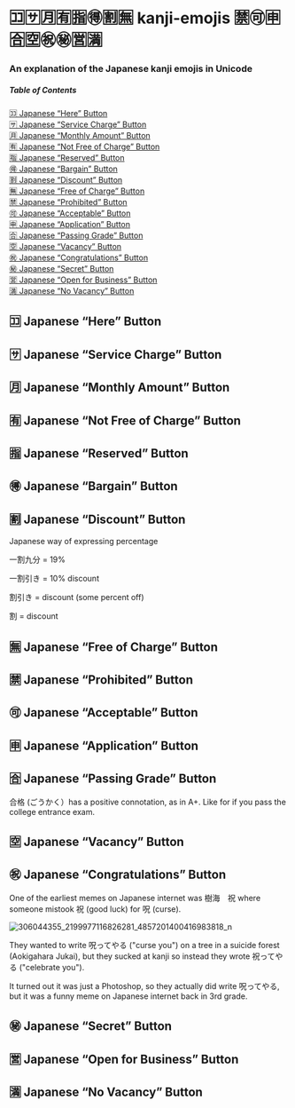 # 🈁🈂️🈷️🈶🈯🉐🈹🈚 kanji-emojis 🈲🉑🈸🈴🈳㊗️㊙️🈺🈵
### An explanation of the Japanese kanji emojis in Unicode


##### Table of Contents  
[🈁 Japanese “Here” Button](#-japanese-here-button)<br>
[🈂️ Japanese “Service Charge” Button](#%EF%B8%8F-japanese-service-charge-button)<br>
[🈷️ Japanese “Monthly Amount” Button](#%EF%B8%8F-japanese-monthly-amount-button)<br>
[🈶 Japanese “Not Free of Charge” Button](#-japanese-not-free-of-charge-button)<br>
[🈯 Japanese “Reserved” Button](#-japanese-reserved-button)<br>
[🉐 Japanese “Bargain” Button](#-japanese-bargain-button)<br>
[🈹 Japanese “Discount” Button](#-japanese-discount-button)<br>
[🈚 Japanese “Free of Charge” Button](#-japanese-free-of-charge-button)<br>
[🈲 Japanese “Prohibited” Button](#-japanese-prohibited-button)<br>
[🉑 Japanese “Acceptable” Button](#-japanese-acceptable-button)<br>
[🈸 Japanese “Application” Button](#-japanese-application-button)<br>
[🈴 Japanese “Passing Grade” Button](#-japanese-passing-grade-button)<br>
[🈳 Japanese “Vacancy” Button](#-japanese-vacancy-button)<br>
[㊗️ Japanese “Congratulations” Button](#%EF%B8%8F-japanese-congratulations-button)<br>
[㊙️ Japanese “Secret” Button](#%EF%B8%8F-japanese-secret-button)<br>
[🈺 Japanese “Open for Business” Button](#-japanese-open-for-business-button)<br>
[🈵 Japanese “No Vacancy” Button](#-japanese-no-vacancy-button)<br>


## 🈁 Japanese “Here” Button

## 🈂️ Japanese “Service Charge” Button

## 🈷️ Japanese “Monthly Amount” Button

## 🈶 Japanese “Not Free of Charge” Button

## 🈯 Japanese “Reserved” Button

## 🉐 Japanese “Bargain” Button

## 🈹 Japanese “Discount” Button

Japanese way of expressing percentage

一割九分 = 19%

一割引き = 10% discount

割引き = discount (some percent off)

割 = discount

## 🈚 Japanese “Free of Charge” Button

## 🈲 Japanese “Prohibited” Button

## 🉑 Japanese “Acceptable” Button

## 🈸 Japanese “Application” Button

## 🈴 Japanese “Passing Grade” Button

合格 (ごうかく）has a positive connotation, as in A+. Like for if you pass the college entrance exam.

## 🈳 Japanese “Vacancy” Button

## ㊗️ Japanese “Congratulations” Button

One of the earliest memes on Japanese internet was 樹海　祝 where someone mistook 祝 (good luck) for 呪 (curse).

![306044355_2199977116826281_4857201400416983818_n](https://user-images.githubusercontent.com/20587215/189508514-4b1a04a5-ea65-465c-9dd9-bc621f4e9a14.jpg)

They wanted to write 呪ってやる ("curse you") on a tree in a suicide forest (Aokigahara Jukai), but they sucked at kanji so instead they wrote 祝ってやる ("celebrate you"). 

It turned out it was just a Photoshop, so they actually did write 呪ってやる, but it was a funny meme on Japanese internet back in 3rd grade.

## ㊙️ Japanese “Secret” Button

## 🈺 Japanese “Open for Business” Button

## 🈵 Japanese “No Vacancy” Button
